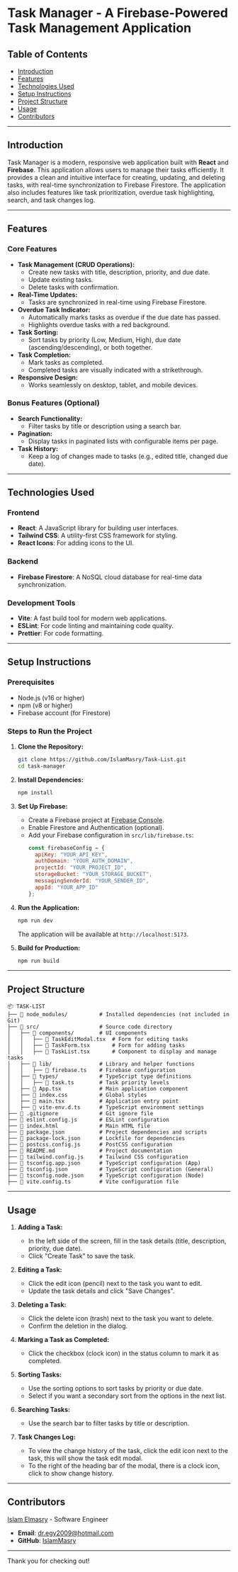 # Task Manager - A Firebase-Powered Task Management Application


## Table of Contents
- [Introduction](#introduction)
- [Features](#features)
- [Technologies Used](#technologies-used)
- [Setup Instructions](#setup-instructions)
- [Project Structure](#project-structure)
- [Usage](#usage)
- [Contributors](#contributors)


---

## Introduction

Task Manager is a modern, responsive web application built with **React** and **Firebase**. This application allows users to manage their tasks efficiently. It provides a clean and intuitive interface for creating, updating, and deleting tasks, with real-time synchronization to Firebase Firestore. The application also includes features like task prioritization, overdue task highlighting, search, and task changes log.

---

## Features

### Core Features
- **Task Management (CRUD Operations):**
  - Create new tasks with title, description, priority, and due date.
  - Update existing tasks.
  - Delete tasks with confirmation.
- **Real-Time Updates:**
  - Tasks are synchronized in real-time using Firebase Firestore.
- **Overdue Task Indicator:**
  - Automatically marks tasks as overdue if the due date has passed.
  - Highlights overdue tasks with a red background.
- **Task Sorting:**
  - Sort tasks by priority (Low, Medium, High), due date (ascending/descending), or both together.
- **Task Completion:**
  - Mark tasks as completed.
  - Completed tasks are visually indicated with a strikethrough.
- **Responsive Design:**
  - Works seamlessly on desktop, tablet, and mobile devices.

### Bonus Features (Optional)
- **Search Functionality:**
  - Filter tasks by title or description using a search bar.
- **Pagination:**
  - Display tasks in paginated lists with configurable items per page.
- **Task History:**
  - Keep a log of changes made to tasks (e.g., edited title, changed due date).

---

## Technologies Used

### Frontend
- **React**: A JavaScript library for building user interfaces.
- **Tailwind CSS**: A utility-first CSS framework for styling.
- **React Icons**: For adding icons to the UI.

### Backend
- **Firebase Firestore**: A NoSQL cloud database for real-time data synchronization.


### Development Tools
- **Vite**: A fast build tool for modern web applications.
- **ESLint**: For code linting and maintaining code quality.
- **Prettier**: For code formatting.

---

## Setup Instructions

### Prerequisites
- Node.js (v16 or higher)
- npm (v8 or higher)
- Firebase account (for Firestore)

### Steps to Run the Project

1. **Clone the Repository:**
   ```bash
   git clone https://github.com/IslamMasry/Task-List.git
   cd task-manager
   ```

2. **Install Dependencies:**
   ```bash
   npm install
   ```

3. **Set Up Firebase:**
   - Create a Firebase project at [Firebase Console](https://console.firebase.google.com/).
   - Enable Firestore and Authentication (optional).
   - Add your Firebase configuration in `src/lib/firebase.ts`:
     ```javascript
     const firebaseConfig = {
       apiKey: "YOUR_API_KEY",
       authDomain: "YOUR_AUTH_DOMAIN",
       projectId: "YOUR_PROJECT_ID",
       storageBucket: "YOUR_STORAGE_BUCKET",
       messagingSenderId: "YOUR_SENDER_ID",
       appId: "YOUR_APP_ID"
     };
     ```

4. **Run the Application:**
   ```bash
   npm run dev
   ```
   The application will be available at `http://localhost:5173`.

5. **Build for Production:**
   ```bash
   npm run build
   ```

---

## Project Structure

```
📦 TASK-LIST
├── 📂 node_modules/          # Installed dependencies (not included in Git)
├── 📂 src/                   # Source code directory
│   ├── 📂 components/        # UI components
│   │   ├── 📄 TaskEditModal.tsx  # Form for editing tasks
│   │   ├── 📄 TaskForm.tsx       # Form for adding tasks
│   │   ├── 📄 TaskList.tsx       # Component to display and manage tasks
│   ├── 📂 lib/               # Library and helper functions
│   │   ├── 📄 firebase.ts    # Firebase configuration
│   ├── 📂 types/             # TypeScript type definitions
│   │   ├── 📄 task.ts        # Task priority levels
│   ├── 📄 App.tsx            # Main application component
│   ├── 📄 index.css          # Global styles
│   ├── 📄 main.tsx           # Application entry point
│   ├── 📄 vite-env.d.ts      # TypeScript environment settings
├── 📄 .gitignore             # Git ignore file
├── 📄 eslint.config.js       # ESLint configuration
├── 📄 index.html             # Main HTML file
├── 📄 package.json           # Project dependencies and scripts
├── 📄 package-lock.json      # Lockfile for dependencies
├── 📄 postcss.config.js      # PostCSS configuration
├── 📄 README.md              # Project documentation
├── 📄 tailwind.config.js     # Tailwind CSS configuration
├── 📄 tsconfig.app.json      # TypeScript configuration (App)
├── 📄 tsconfig.json          # TypeScript configuration (General)
├── 📄 tsconfig.node.json     # TypeScript configuration (Node)
├── 📄 vite.config.ts         # Vite configuration file

```

---

## Usage

1. **Adding a Task:**
   - In the left side of the screen, fill in the task details (title, description, priority, due date).
   - Click "Create Task" to save the task.

2. **Editing a Task:**
   - Click the edit icon (pencil) next to the task you want to edit.
   - Update the task details and click "Save Changes".

3. **Deleting a Task:**
   - Click the delete icon (trash) next to the task you want to delete.
   - Confirm the deletion in the dialog.

4. **Marking a Task as Completed:**
   - Click the checkbox (clock icon) in the status column to mark it as completed.

5. **Sorting Tasks:**
   - Use the sorting options to sort tasks by priority or due date.
   - Select if you want a secondary sort from the options in the next list.

6. **Searching Tasks:**
   - Use the search bar to filter tasks by title or description.

7. **Task Changes Log:**
   - To view the change history of the task, click the edit icon next to the task, this will show the task edit modal.
   - To the right of the heading bar of the modal, there is a clock icon, click to show change history.
   
---

## Contributors

[Islam Elmasry](#Islam-Elmasry) - Software Engineer

- **Email**: dr.egy2009@hotmail.com
- **GitHub**: [IslamMasry](https://github.com/IslamMasry)

---

Thank you for checking out!